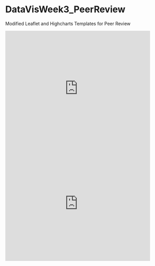 # DataVisWeek3_PeerReview
Modified Leaflet and Highcharts Templates for Peer Review

 
<iframe src="https://catata-fish.github.io/leaflet-map-simple/" style="border:0px #FFFFFF none;" scrolling="no" frameborder="1" marginheight="0px" marginwidth="0px" height="360px" width="90%"></iframe>
 
 
<iframe src="https://catata-fish.github.io/highcharts-scatter-csv/" style="border:0px #FFFFFF none;" scrolling="no" frameborder="1" marginheight="0px" marginwidth="0px" height="360px" width="90%"></iframe>
